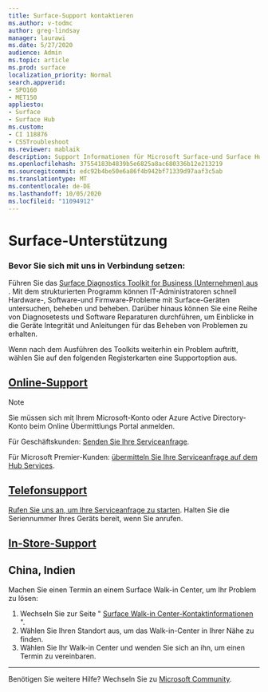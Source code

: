```yaml
---
title: Surface-Support kontaktieren
ms.author: v-todmc
author: greg-lindsay
manager: laurawi
ms.date: 5/27/2020
audience: Admin
ms.topic: article
ms.prod: surface
localization_priority: Normal
search.appverid:
- SPO160
- MET150
appliesto:
- Surface
- Surface Hub
ms.custom:
- CI 118876
- CSSTroubleshoot
ms.reviewer: mablaik
description: Support Informationen für Microsoft Surface-und Surface Hub-Produkte.
ms.openlocfilehash: 37554183b4839b5e6825a8ac680336b12e213219
ms.sourcegitcommit: edc92b4be50e6a86f4b942bf71339d97aaf3c5ab
ms.translationtype: MT
ms.contentlocale: de-DE
ms.lasthandoff: 10/05/2020
ms.locfileid: "11094912"
---
```

# Surface-Unterstützung

### Bevor Sie sich mit uns in Verbindung setzen:  

Führen Sie das [Surface Diagnostics Toolkit for Business (Unternehmen) aus](https://docs.microsoft.com/surface/surface-diagnostic-toolkit-business) . Mit dem strukturierten Programm können IT-Administratoren schnell Hardware-, Software-und Firmware-Probleme mit Surface-Geräten untersuchen, beheben und beheben. Darüber hinaus können Sie eine Reihe von Diagnosetests und Software Reparaturen durchführen, um Einblicke in die Geräte Integrität und Anleitungen für das Beheben von Problemen zu erhalten. 

Wenn nach dem Ausführen des Toolkits weiterhin ein Problem auftritt, wählen Sie auf den folgenden Registerkarten eine Supportoption aus.

## [Online-Support](#tab/online)

> [!NOTE]
> Sie müssen sich mit Ihrem Microsoft-Konto oder Azure Active Directory-Konto beim Online Übermittlungs Portal anmelden.  

Für Geschäftskunden: [Senden Sie Ihre Serviceanfrage](https://support.serviceshub.microsoft.com/supportforbusiness/create?sapId=d383b26c-f150-6220-8f1b-e8aa325d9727). 

Für Microsoft Premier-Kunden: [übermitteln Sie Ihre Serviceanfrage auf dem Hub Services](https://serviceshub.microsoft.com/support/contactsupport). 

 
## [Telefonsupport](#tab/phone)

[Rufen Sie uns an, um Ihre Serviceanfrage zu starten](https://support.microsoft.com/help/4051701/global-customer-service-phone-numbers). Halten Sie die Seriennummer Ihres Geräts bereit, wenn Sie anrufen. 

## [In-Store-Support](#tab/instore)

## China, Indien

Machen Sie einen Termin an einem Surface Walk-in Center, um Ihr Problem zu lösen:

1. Wechseln Sie zur Seite " [Surface Walk-in Center-Kontaktinformationen](https://support.microsoft.com/help/4498593/find-surface-walk-in-center-contact-information) ". 
2. Wählen Sie Ihren Standort aus, um das Walk-in-Center in Ihrer Nähe zu finden.  
3. Wählen Sie Ihr Walk-in Center und wenden Sie sich an ihn, um einen Termin zu vereinbaren.


---

Benötigen Sie weitere Hilfe? Wechseln Sie zu [Microsoft Community](https://answers.microsoft.com/).
